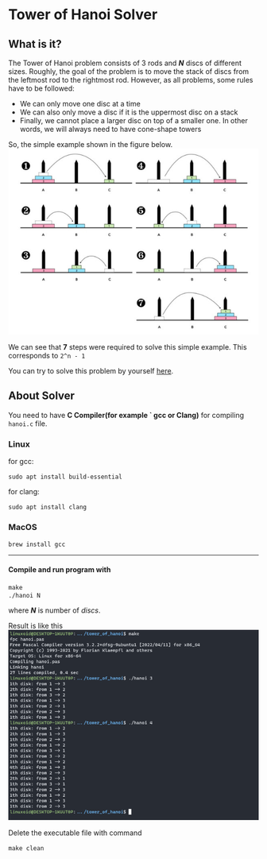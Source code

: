# Tower of Hanoi Solver

## What is it?
The Tower of Hanoi problem consists of 3 rods and ***N*** discs of different sizes. Roughly, the goal of the problem is to move the stack of discs from the leftmost rod to the rightmost rod. However, as all problems, some rules have to be followed:

+ We can only move one disc at a time
+ We can also only move a disc if it is the uppermost disc on a stack
+ Finally, we cannot place a larger disc on top of a smaller one. In other words, we will always need to have cone-shape towers

So, the simple example shown in the figure below.
![example](images/towershanoialg.jpg)

We can see that **7** steps were required to solve this simple example. This corresponds to `2^n - 1`

You can try to solve this problem by yourself [here](https://www.mathsisfun.com/games/towerofhanoi.html).

## About Solver
You need to have **C Compiler(for example \` gcc or Clang)** for compiling `hanoi.c` file.

### Linux
for gcc:
```
sudo apt install build-essential
```
for clang:
```
sudo apt install clang 
```

### MacOS
```
brew install gcc
```
---
#### Compile and run program with
```
make
./hanoi N
```
where ***N*** is number of *discs*.

Result is like this
![result](images/results.png)

Delete the executable file with command
```
make clean
```
